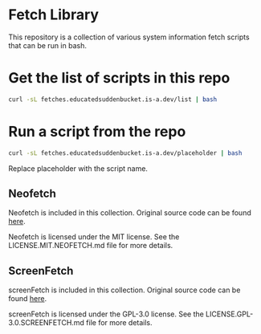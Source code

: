 # Fetch Library

This repository is a collection of various system information fetch scripts that can be run in bash.

# Get the list of scripts in this repo
```bash
curl -sL fetches.educatedsuddenbucket.is-a.dev/list | bash
```

# Run a script from the repo
```bash
curl -sL fetches.educatedsuddenbucket.is-a.dev/placeholder | bash
```
Replace placeholder with the script name.

## Neofetch

Neofetch is included in this collection. Original source code can be found [here](https://github.com/dylanaraps/neofetch).

Neofetch is licensed under the MIT license. See the LICENSE.MIT.NEOFETCH.md file for more details.

## ScreenFetch

screenFetch is included in this collection. Original source code can be found [here](https://github.com/KittyKatt/screenFetch).

screenFetch is licensed under the GPL-3.0 license. See the LICENSE.GPL-3.0.SCREENFETCH.md file for more details.
